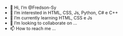 - 👋 Hi, I’m @Fredson-Sy
- 👀 I’m interested in HTML, CSS, Js, Python, C# e C++
- 🌱 I’m currently learning HTML, CSS e Js
- 💞️ I’m looking to collaborate on ...
- 📫 How to reach me ...

<!---
Fredson-Sy/Fredson-Sy is a ✨ special ✨ repository because its `README.md` (this file) appears on your GitHub profile.
You can click the Preview link to take a look at your changes.
--->
